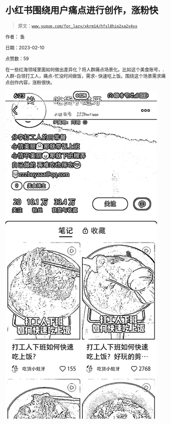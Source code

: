 # 小红书围绕用户痛点进行创作，涨粉快

> 原文：[`www.yuque.com/for_lazy/xkrm14/hfsl8hio2xa2v4vx`](https://www.yuque.com/for_lazy/xkrm14/hfsl8hio2xa2v4vx)

作者： 鱼

日期：2023-02-10

点赞数：59

在一些红海领域里面如何做出差异化？将人群痛点场景化。比如这个美食账号，.人群-白领打工人，痛点-忙没时间做饭，需求- 快速吃上饭。围绕这个场景需求痛点创作内容，涨粉很快。

![](img/9673ac11b849e0d782d9107d99eff21f.png)




